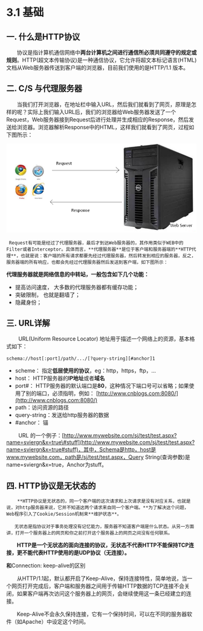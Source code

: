 # 3.1 基础

## 一. 什么是HTTP协议

　　协议是指计算机通信网络中**两台计算机之间进行通信所必须共同遵守的规定或规则**。HTTP\(超文本传输协议\)是一种通信协议，它允许将超文本标记语言\(HTML\)文档从Web服务器传送到客户端的浏览器，目前我们使用的是HTTP/1.1 版本。

## 二. C/S 与代理服务器

　　当我们打开浏览器，在地址栏中输入URL，然后我们就看到了网页，原理是怎样的呢？实际上我们输入URL后，我们的浏览器给Web服务器发送了一个Request，Web服务器接到Request后进行处理并生成相应的Response，然后发送给浏览器。浏览器解析Response中的HTML，这样我们就看到了网页，过程如下图所示：

![](../../.gitbook/assets/image%20%2893%29.png)

     Request有可能是经过了代理服务器，最后才到达Web服务器的，其作用类似于WEB中的Filter或者Interceptor。具体而言，**代理服务器**是位于客户端和服务器端的**HTTP代理**，也就是说：客户端的所有请求都要先经过代理服务器，然后转发到相应的服务器，反之，服务器端的所有响应，也都会先经过代理服务器然后发送到客户端，如下图所示： 

**代理服务器就是网络信息的中转站，一般包含如下几个功能：**

* 提高访问速度， 大多数的代理服务器都有缓存功能；
* 突破限制， 也就是翻墙了；
* 隐藏身份；

## 三. URL详解

　　 URL\(Uniform Resource Locator\) 地址用于描述一个网络上的资源，基本格式如下：

```text
schema://host[:port]/path/.../[?query-string][#anchor]1
```

* scheme： 指定**低层使用的协议**，eg：http，https，ftp，…
* host：   HTTP服务器的**IP地址**或者**域名**
* port\#： HTTP服务器的默认端口是**80**，这种情况下端口号可以省略；如果使用了别的端口，必须指明，例如： [http://www.cnblogs.com:8080/](http://www.cnblogs.com:8080/)
* path：访问资源的路径
* query-string：发送给http服务器的数据
* \#anchor： 锚

　　 URL 的一个例子：[http://www.mywebsite.com/sj/test/test.aspx?name=sviergn&x=true\#stuff](http://www.mywebsite.com/sj/test/test.aspx?name=sviergn&x=true#stuff)，其中，Schema是http，host是www.mywebsite.com，path是/sj/test/test.aspx，Query String\(查询参数\)是name=sviergn&x=true，Anchor为stuff。

## 四. HTTP协议是无状态的 

        **HTTP协议是无状态的，同一个客户端的这次请求和上次请求是没有对应关系，也就是说，对http服务器来说，它并不知道这两个请求来自同一个客户端。**为了解决这个问题，Web程序引入了Cookie/Session机制来**维护状态**。　　

       无状态是指协议对于事务处理没有记忆能力，服务器不知道客户端是什么状态。从另一方面讲，打开一个服务器上的网页和你之前打开这个服务器上的网页之间没有任何联系。

　　**HTTP是一个无状态的面向连接的协议，无状态不代表HTTP不能保持TCP连接，更不能代表HTTP使用的是UDP协议（无连接）。**

  **和**Connection: keep-alive的区别

　　从HTTP/1.1起，默认都开启了Keep-Alive，保持连接特性，简单地说，当一个网页打开完成后，客户端和服务器之间用于传输HTTP数据的TCP连接不会关闭，如果客户端再次访问这个服务器上的网页，会继续使用这一条已经建立的连接。

　　Keep-Alive不会永久保持连接，它有一个保持时间，可以在不同的服务器软件（如Apache）中设定这个时间。 

　　

